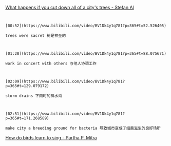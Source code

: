 [What happens if you cut down all of a city's trees - Stefan Al](https://www.bilibili.com/video/BV1Dk4y1q781?p=365)

```ad-note


[00:52](https://www.bilibili.com/video/BV1Dk4y1q781?p=365#t=52.526405)

trees were sacret 树是神圣的

```
```ad-note


[01:28](https://www.bilibili.com/video/BV1Dk4y1q781?p=365#t=88.075671)

work in concert with others 与他人协调工作

```
```ad-note


[02:09](https://www.bilibili.com/video/BV1Dk4y1q781?p=365#t=129.079172)

storm drains 下雨时的排水沟

```
```ad-note


[02:51](https://www.bilibili.com/video/BV1Dk4y1q781?p=365#t=171.268589)

make city a breeding ground for bacteria 导致城市变成了细菌滋生的良好场所

```



[How do birds learn to sing - Partha P. Mitra](https://www.bilibili.com/video/BV1Dk4y1q781?p=366)


```ad-note



```